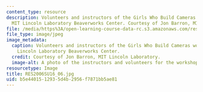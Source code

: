 ```yaml
---
content_type: resource
description: Volunteers and instructors of the Girls Who Build Cameras workshop at
  MIT Lincoln Laboratory Beaverworks Center. Courtesy of Jon Barron, MIT Lincoln Laboratory.
file: /media/https%3A/open-learning-course-data-rc.s3.amazonaws.com/res-2-006-girls-who-build-cameras-summer-2016/b5e4401512935d4b2956f7871bb5ae81_RES2006SU16_06.jpg
file_type: image/jpeg
image_metadata:
  caption: Volunteers and instructors of the Girls Who Build Cameras workshop at MIT
    Lincoln Laboratory Beaverworks Center.
  credit: Courtesy of Jon Barron, MIT Lincoln Laboratory.
  image-alt: A photo of the instructors and volunteers for the workshop.
resourcetype: Image
title: RES2006SU16_06.jpg
uid: b5e44015-1293-5d4b-2956-f7871bb5ae81
---
```

